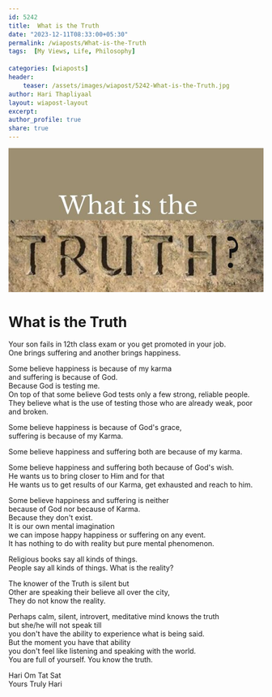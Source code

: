```yaml
---        
id: 5242 
title:  What is the Truth          
date: "2023-12-11T08:33:00+05:30"        
permalink: /wiaposts/What-is-the-Truth      
tags:  [My Views, Life, Philosophy]         
        
categories: [wiaposts] 
header:        
    teaser: /assets/images/wiapost/5242-What-is-the-Truth.jpg        
author: Hari Thapliyaal        
layout: wiapost-layout
excerpt:        
author_profile: true        
share: true        
---        
```

      
![What is the Truth](/assets/images/wiapost/5242-What-is-the-Truth.jpg)	   
    
# What is the Truth   
    
Your son fails in 12th class exam or you get promoted in your job.    
One brings suffering and another brings happiness.


Some believe happiness is because of my karma    
and suffering is because of God.    
Because God is testing me.    
On top of that some believe God tests 
only a few strong, reliable people.  
They believe what is the use of testing those 
who are already weak, poor and broken.  
   
Some believe happiness is because of God's grace,    
suffering is because of my Karma.  
   
Some believe happiness and suffering 
both are because of my karma.  
   
Some believe happiness and suffering both because of God's wish.    
He wants us to bring closer to Him and for that    
He wants us to get results of our Karma, get exhausted and reach to him.  
   
Some believe happiness and suffering is neither   
because of God nor because of Karma.    
Because they don't exist.    
It is our own mental imagination    
we can impose happy happiness or suffering on any event.    
It has nothing to do with reality but pure mental phenomenon.  
   
Religious books say all kinds of things.    
People say all kinds of things. What is the reality?  
   
The knower of the Truth is silent but    
Other are speaking their believe all over the city,    
They do not know the reality.  
   
Perhaps calm, silent, introvert, meditative mind knows the truth    
but she/he will not speak till    
you don't have the ability to experience what is being said.    
But the moment you have that ability    
you don't feel like listening and speaking with the world.    
You are full of yourself. You know the truth.  

   
Hari Om Tat Sat   
Yours Truly Hari   
